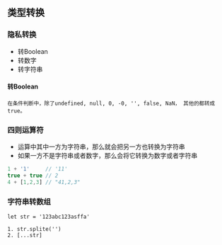 ##  类型转换

### 隐私转换
* 转Boolean
* 转数字
* 转字符串

#### 转Boolean
```
在条件判断中，除了undefined, null, 0, -0, '', false, NaN， 其他的都转成true。
```

### 四则运算符
* 运算中其中一方为字符串，那么就会把另一方也转换为字符串
* 如果一方不是字符串或者数字，那么会将它转换为数字或者字符串
```js
1 + '1'     // '11'
true + true // 2
4 + [1,2,3] // "41,2,3"
```
### 字符串转数组
```
let str = '123abc123asffa'

1. str.splite('')
2. [...str]
```